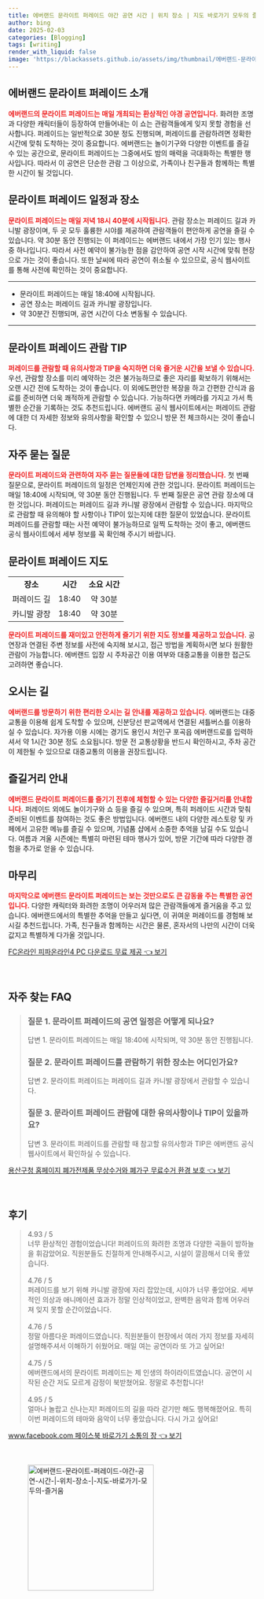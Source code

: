 ```yaml
---
title: 에버랜드 문라이트 퍼레이드 야간 공연 시간 | 위치 장소 | 지도 바로가기 모두의 즐거움
author: bing
date: 2025-02-03
categories: [Blogging]
tags: [writing]
render_with_liquid: false
image: 'https://blackassets.github.io/assets/img/thumbnail/에버랜드-문라이트-퍼레이드-야간-공연-시간-|-위치-장소-|-지도-바로가기-모두의-즐거움.webp'
---
```



<h2 id='에버랜드_문라이트_퍼레이드_소개'>에버랜드 문라이트 퍼레이드 소개</h2>

<p><b><span style="color: #ee2323;">에버랜드의 문라이트 퍼레이드는 매일 개최되는 환상적인 야경 공연입니다.</span></b> 화려한 조명과 다양한 캐릭터들이 등장하여 만들어내는 이 쇼는 관람객들에게 잊지 못할 경험을 선사합니다. 퍼레이드는 일반적으로 30분 정도 진행되며, 퍼레이드를 관람하려면 정확한 시간에 맞춰 도착하는 것이 중요합니다. 에버랜드는 놀이기구와 다양한 이벤트를 즐길 수 있는 공간으로, 문라이트 퍼레이드는 그중에서도 밤의 매력을 극대화하는 특별한 행사입니다. 따라서 이 공연은 단순한 관람 그 이상으로, 가족이나 친구들과 함께하는 특별한 시간이 될 것입니다.</p>

<h2 id='문라이트_퍼레이드_일정과_장소'>문라이트 퍼레이드 일정과 장소</h2>

<p><b><span style="color: #ee2323;">문라이트 퍼레이드는 매일 저녁 18시 40분에 시작됩니다.</span></b> 관람 장소는 퍼레이드 길과 카니발 광장이며, 두 곳 모두 훌륭한 시야를 제공하여 관람객들이 편안하게 공연을 즐길 수 있습니다. 약 30분 동안 진행되는 이 퍼레이드는 에버랜드 내에서 가장 인기 있는 행사 중 하나입니다. 따라서 사전 예약이 불가능한 점을 감안하여 공연 시작 시간에 맞춰 현장으로 가는 것이 좋습니다. 또한 날씨에 따라 공연이 취소될 수 있으므로, 공식 웹사이트를 통해 사전에 확인하는 것이 중요합니다.</p>

<hr />

<ul>
    <li>문라이트 퍼레이드는 매일 18:40에 시작됩니다.</li>
    <li>공연 장소는 퍼레이드 길과 카니발 광장입니다.</li>
    <li>약 30분간 진행되며, 공연 시간이 다소 변동될 수 있습니다.</li>
</ul>

<hr />

<h2 id='문라이트_퍼레이드_관람_TIP'>문라이트 퍼레이드 관람 TIP</h2>

<p><b><span style="color: #ee2323;">퍼레이드를 관람할 때 유의사항과 TIP을 숙지하면 더욱 즐거운 시간을 보낼 수 있습니다.</span></b> 우선, 관람할 장소를 미리 예약하는 것은 불가능하므로 좋은 자리를 확보하기 위해서는 오랜 시간 전에 도착하는 것이 좋습니다. 이 외에도편안한 복장을 하고 간편한 간식과 음료를 준비하면 더욱 쾌적하게 관람할 수 있습니다. 가능하다면 카메라를 가지고 가서 특별한 순간을 기록하는 것도 추천드립니다. 에버랜드 공식 웹사이트에서는 퍼레이드 관람에 대한 더 자세한 정보와 유의사항을 확인할 수 있으니 방문 전 체크하시는 것이 좋습니다.</p>

<h2 id='자주_묻는_질문'>자주 묻는 질문</h2>

<p><b><span style="color: #ee2323;">문라이트 퍼레이드와 관련하여 자주 묻는 질문들에 대한 답변을 정리했습니다.</span></b> 첫 번째 질문으로, 문라이트 퍼레이드의 일정은 언제인지에 관한 것입니다. 문라이트 퍼레이드는 매일 18:40에 시작되며, 약 30분 동안 진행됩니다. 두 번째 질문은 공연 관람 장소에 대한 것입니다. 퍼레이드는 퍼레이드 길과 카니발 광장에서 관람할 수 있습니다. 마지막으로 관람할 때 유의해야 할 사항이나 TIP이 있는지에 대한 질문이 있었습니다. 문라이트 퍼레이드를 관람할 때는 사전 예약이 불가능하므로 일찍 도착하는 것이 좋고, 에버랜드 공식 웹사이트에서 세부 정보를 꼭 확인해 주시기 바랍니다.</p>

<h2 id='문라이트_퍼레이드_지도'>문라이트 퍼레이드 지도</h2>

<table>
    <tr>
        <td style="text-align: center; height: 17px;"><b>장소</b></td>
        <td style="text-align: center; height: 17px;"><b>시간</b></td>
        <td style="text-align: center; height: 17px;"><b>소요 시간</b></td>
    </tr>
    <tr>
        <td style="text-align: center; height: 17px;">퍼레이드 길</td>
        <td style="text-align: center; height: 17px;">18:40</td>
        <td style="text-align: center; height: 17px;">약 30분</td>
    </tr>
    <tr>
        <td style="text-align: center; height: 17px;">카니발 광장</td>
        <td style="text-align: center; height: 17px;">18:40</td>
        <td style="text-align: center; height: 17px;">약 30분</td>
    </tr>
</table>

<p><b><span style="color: #ee2323;">문라이트 퍼레이드를 재미있고 안전하게 즐기기 위한 지도 정보를 제공하고 있습니다.</span></b> 공연장과 연결된 주변 정보를 사전에 숙지해 보시고, 접근 방법을 계획하시면 보다 원활한 관람이 가능합니다. 에버랜드 입장 시 주차공간 이용 여부와 대중교통을 이용한 접근도 고려하면 좋습니다.</p>

<h2 id='오시는_길'>오시는 길</h2>

<p><b><span style="color: #ee2323;">에버랜드를 방문하기 위한 편리한 오시는 길 안내를 제공하고 있습니다.</span></b> 에버랜드는 대중교통을 이용해 쉽게 도착할 수 있으며, 신분당선 판교역에서 연결된 셔틀버스를 이용하실 수 있습니다. 자가용 이용 시에는 경기도 용인시 처인구 포곡읍 에버랜드로를 입력하셔서 약 1시간 30분 정도 소요됩니다. 방문 전 교통상황을 반드시 확인하시고, 주차 공간이 제한될 수 있으므로 대중교통의 이용을 권장드립니다.</p>

<h2 id='즐길거리_안내'>즐길거리 안내</h2>

<p><b><span style="color: #ee2323;">에버랜드 문라이트 퍼레이드를 즐기기 전후에 체험할 수 있는 다양한 즐길거리를 안내합니다.</span></b> 퍼레이드 외에도 놀이기구와 쇼 등을 즐길 수 있으며, 특히 퍼레이드 시간과 맞춰 준비된 이벤트를 참여하는 것도 좋은 방법입니다. 에버랜드 내의 다양한 레스토랑 및 카페에서 고유한 메뉴를 즐길 수 있으며, 기념품 샵에서 소중한 추억을 남길 수도 있습니다. 여름과 겨울 시즌에는 특별히 마련된 테마 행사가 있어, 방문 기간에 따라 다양한 경험을 추가로 얻을 수 있습니다.</p>

<h2 id='마무리'>마무리</h2>

<p><b><span style="color: #ee2323;">마지막으로 에버랜드 문라이트 퍼레이드는 보는 것만으로도 큰 감동을 주는 특별한 공연입니다.</span></b> 다양한 캐릭터와 화려한 조명이 어우러져 많은 관람객들에게 즐거움을 주고 있습니다. 에버랜드에서의 특별한 추억을 만들고 싶다면, 이 귀여운 퍼레이드를 경험해 보시길 추천드립니다. 가족, 친구들과 함께하는 시간은 물론, 혼자서의 나만의 시간이 더욱 값지고 특별하게 다가올 것입니다.</p>


<p><a class="click-button" title="FC온라인 피파온라인4 PC 다운로드 무료 제공" href="https://blackassets.github.io/posts/FC%EC%98%A8%EB%9D%BC%EC%9D%B8-%ED%94%BC%ED%8C%8C%EC%98%A8%EB%9D%BC%EC%9D%B84-PC-%EB%8B%A4%EC%9A%B4%EB%A1%9C%EB%93%9C-%EB%AC%B4%EB%A3%8C-%EC%A0%9C%EA%B3%B5/" rel="dofollow">FC온라인 피파온라인4 PC 다운로드 무료 제공 👈 보기</a></p><br>
<h2 id='자주_찾는_FAQ'>자주 찾는 FAQ</h2>
<div itemscope="" itemtype="https://schema.org/FAQPage"> 
<blockquote> 
<div itemscope="" itemprop="mainEntity" itemtype="https://schema.org/Question"> 
<h3 itemprop="name">질문 1. 문라이트 퍼레이드의 공연 일정은 어떻게 되나요?</h3> 
<div itemscope="" itemprop="acceptedAnswer" itemtype="https://schema.org/Answer"> 
<span itemprop="text"> 
<p>답변 1. 문라이트 퍼레이드는 매일 18:40에 시작되며, 약 30분 동안 진행됩니다.</p> 
</span> 
</div> 
</div> 
<div itemscope="" itemprop="mainEntity" itemtype="https://schema.org/Question"> 
<h3 itemprop="name">질문 2. 문라이트 퍼레이드를 관람하기 위한 장소는 어디인가요?</h3> 
<div itemscope="" itemprop="acceptedAnswer" itemtype="https://schema.org/Answer"> 
<span itemprop="text"> 
<p>답변 2. 문라이트 퍼레이드는 퍼레이드 길과 카니발 광장에서 관람할 수 있습니다.</p> 
</span> 
</div> 
</div> 
<div itemscope="" itemprop="mainEntity" itemtype="https://schema.org/Question"> 
<h3 itemprop="name">질문 3. 문라이트 퍼레이드 관람에 대한 유의사항이나 TIP이 있을까요?</h3> 
<div itemscope="" itemprop="acceptedAnswer" itemtype="https://schema.org/Answer"> 
<span itemprop="text"> 
<p>답변 3. 문라이트 퍼레이드를 관람할 때 참고할 유의사항과 TIP은 에버랜드 공식 웹사이트에서 확인하실 수 있습니다.</p> 
</span> 
</div> 
</div> 
</blockquote> 
</div>
<p><a class="click-button" title="용산구청 홈페이지 폐가전제품 무상수거와 폐가구 무료수거 환경 보호" href="https://blackassets.github.io/posts/%EC%9A%A9%EC%82%B0%EA%B5%AC%EC%B2%AD-%ED%99%88%ED%8E%98%EC%9D%B4%EC%A7%80-%ED%8F%90%EA%B0%80%EC%A0%84%EC%A0%9C%ED%92%88-%EB%AC%B4%EC%83%81%EC%88%98%EA%B1%B0%EC%99%80-%ED%8F%90%EA%B0%80%EA%B5%AC-%EB%AC%B4%EB%A3%8C%EC%88%98%EA%B1%B0-%ED%99%98%EA%B2%BD-%EB%B3%B4%ED%98%B8/" rel="dofollow">용산구청 홈페이지 폐가전제품 무상수거와 폐가구 무료수거 환경 보호 👈 보기</a></p><br>
<h2 id='후기'>후기</h2>
<div itemscope itemtype="https://schema.org/Product">
  <blockquote>
  <div itemprop="review" itemscope itemtype="https://schema.org/Review">
      <div itemprop="reviewRating" itemscope itemtype="https://schema.org/Rating"> <span itemprop="ratingValue">4.93</span> / <span itemprop="bestRating">5</span> </div>
      <span itemprop="reviewBody">너무 환상적인 경험이었습니다! 퍼레이드의 화려한 조명과 다양한 곡들이 밤하늘을 휘감았어요. 직원분들도 친절하게 안내해주시고, 시설이 깔끔해서 더욱 좋았습니다.</span>
  </div>
  <br>
  <div itemprop="review" itemscope itemtype="https://schema.org/Review">
      <div itemprop="reviewRating" itemscope itemtype="https://schema.org/Rating"> <span itemprop="ratingValue">4.76</span> / <span itemprop="bestRating">5</span> </div>
      <span itemprop="reviewBody">퍼레이드를 보기 위해 카니발 광장에 자리 잡았는데, 시야가 너무 좋았어요. 세부적인 의상과 애니메이션 효과가 정말 인상적이었고, 완벽한 음악과 함께 어우러져 잊지 못할 순간이었습니다.</span>
  </div>
  <br>
  <div itemprop="review" itemscope itemtype="https://schema.org/Review">
      <div itemprop="reviewRating" itemscope itemtype="https://schema.org/Rating"> <span itemprop="ratingValue">4.76</span> / <span itemprop="bestRating">5</span> </div>
      <span itemprop="reviewBody">정말 아름다운 퍼레이드였습니다. 직원분들이 현장에서 여러 가지 정보를 자세히 설명해주셔서 이해하기 쉬웠어요. 매일 여는 공연이라 또 가고 싶어요!</span>
  </div>
  <br>
  <div itemprop="review" itemscope itemtype="https://schema.org/Review">
      <div itemprop="reviewRating" itemscope itemtype="https://schema.org/Rating"> <span itemprop="ratingValue">4.75</span> / <span itemprop="bestRating">5</span> </div>
      <span itemprop="reviewBody">에버랜드에서의 문라이트 퍼레이드는 제 인생의 하이라이트였습니다. 공연이 시작된 순간 저도 모르게 감정이 북받쳤어요. 정말로 추천합니다!</span>
  </div>
  <br>
  <div itemprop="review" itemscope itemtype="https://schema.org/Review">
      <div itemprop="reviewRating" itemscope itemtype="https://schema.org/Rating"> <span itemprop="ratingValue">4.95</span> / <span itemprop="bestRating">5</span> </div>
      <span itemprop="reviewBody">얼마나 놀랍고 신나는지! 퍼레이드의 길을 따라 걷기만 해도 행복해졌어요. 특히 이번 퍼레이드의 테마와 음악이 너무 좋았습니다. 다시 가고 싶어요!</span>
  </div>
  </blockquote>
</div>
<p><a class="click-button" title="www.facebook.com 페이스북 바로가기 소통의 장" href="https://blackassets.github.io/posts/www.facebook.com-%ED%8E%98%EC%9D%B4%EC%8A%A4%EB%B6%81-%EB%B0%94%EB%A1%9C%EA%B0%80%EA%B8%B0-%EC%86%8C%ED%86%B5%EC%9D%98-%EC%9E%A5/" rel="dofollow">www.facebook.com 페이스북 바로가기 소통의 장 👈 보기</a></p><br>
<figure class="image"><img src="https://blackassets.github.io/assets/img/thumbnail/에버랜드-문라이트-퍼레이드-야간-공연-시간-|-위치-장소-|-지도-바로가기-모두의-즐거움.webp" alt="에버랜드-문라이트-퍼레이드-야간-공연-시간-|-위치-장소-|-지도-바로가기-모두의-즐거움" width="256" height="256"></figure>